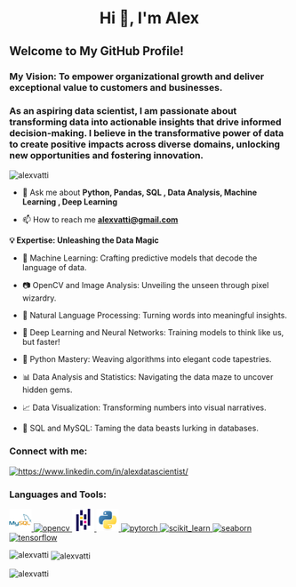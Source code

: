 <h1 align="center">Hi 👋, I'm Alex </h1>
<h2 align="left">Welcome to My GitHub Profile! </h2>

<h3 align="left"> My Vision: To empower organizational growth and deliver exceptional value to customers and businesses.</h3>


<h3 align="left"> As an aspiring data scientist, I am passionate about transforming data into actionable insights that drive informed decision-making. 
I believe in the transformative power of data to create positive impacts across diverse domains, unlocking new opportunities and fostering innovation.</h3>


<p align="left"> <img src="https://komarev.com/ghpvc/?username=alexvatti&label=Profile%20views&color=0e75b6&style=flat" alt="alexvatti" /> </p>


- 💬 Ask me about **Python, Pandas, SQL , Data Analysis, Machine Learning , Deep Learning**

- 📫 How to reach me **alexvatti@gmail.com**
  
**💡 Expertise: Unleashing the Data Magic</h1>**
  - <p align="left"> 🤖 Machine Learning: Crafting predictive models that decode the language of data.
  - <p align="left">📷 OpenCV and Image Analysis: Unveiling the unseen through pixel wizardry.
  - <p align="left">📝 Natural Language Processing: Turning words into meaningful insights.
  - <p align="left">🧠 Deep Learning and Neural Networks: Training models to think like us, but faster!
  - <p align="left">🐍 Python Mastery: Weaving algorithms into elegant code tapestries.
  - <p align="left">📊 Data Analysis and Statistics: Navigating the data maze to uncover hidden gems.
  - <p align="left"> 📈 Data Visualization: Transforming numbers into visual narratives.
  - <p align="left">🎲 SQL and MySQL: Taming the data beasts lurking in databases.

<h3 align="left">Connect with me:</h3>
<p align="left">
<a href="https://www.linkedin.com/in/alexdatascientist/" target="blank"><img align="center" src="https://raw.githubusercontent.com/rahuldkjain/github-profile-readme-generator/master/src/images/icons/Social/linked-in-alt.svg" alt="https://www.linkedin.com/in/alexdatascientist/" height="30" width="40" /></a>
</p>

<h3 align="left">Languages and Tools:</h3>
<p align="left"> <a href="https://www.mysql.com/" target="_blank" rel="noreferrer"> <img src="https://raw.githubusercontent.com/devicons/devicon/master/icons/mysql/mysql-original-wordmark.svg" alt="mysql" width="40" height="40"/> </a> <a href="https://opencv.org/" target="_blank" rel="noreferrer"> <img src="https://www.vectorlogo.zone/logos/opencv/opencv-icon.svg" alt="opencv" width="40" height="40"/> </a> <a href="https://pandas.pydata.org/" target="_blank" rel="noreferrer"> <img src="https://raw.githubusercontent.com/devicons/devicon/2ae2a900d2f041da66e950e4d48052658d850630/icons/pandas/pandas-original.svg" alt="pandas" width="40" height="40"/> </a> <a href="https://www.python.org" target="_blank" rel="noreferrer"> <img src="https://raw.githubusercontent.com/devicons/devicon/master/icons/python/python-original.svg" alt="python" width="40" height="40"/> </a> <a href="https://pytorch.org/" target="_blank" rel="noreferrer"> <img src="https://www.vectorlogo.zone/logos/pytorch/pytorch-icon.svg" alt="pytorch" width="40" height="40"/> </a> <a href="https://scikit-learn.org/" target="_blank" rel="noreferrer"> <img src="https://upload.wikimedia.org/wikipedia/commons/0/05/Scikit_learn_logo_small.svg" alt="scikit_learn" width="40" height="40"/> </a> <a href="https://seaborn.pydata.org/" target="_blank" rel="noreferrer"> <img src="https://seaborn.pydata.org/_images/logo-mark-lightbg.svg" alt="seaborn" width="40" height="40"/> </a> <a href="https://www.tensorflow.org" target="_blank" rel="noreferrer"> <img src="https://www.vectorlogo.zone/logos/tensorflow/tensorflow-icon.svg" alt="tensorflow" width="40" height="40"/> </a> </p>

<p><img align="left" src="https://github-readme-stats.vercel.app/api/top-langs?username=alexvatti&show_icons=true&locale=en&layout=compact" alt="alexvatti" /></p>

<p>&nbsp;<img align="center" src="https://github-readme-stats.vercel.app/api?username=alexvatti&show_icons=true&locale=en" alt="alexvatti" /></p>

<p><img align="center" src="https://github-readme-streak-stats.herokuapp.com/?user=alexvatti&" alt="alexvatti" /></p>
